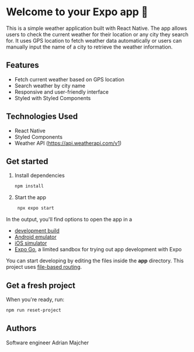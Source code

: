 # Welcome to your Expo app 👋

This is a simple weather application built with React Native. The app allows users to check the current weather for their location or any city they search for. It uses GPS location to fetch weather data automatically or users can manually input the name of a city to retrieve the weather information.

## Features
- Fetch current weather based on GPS location
- Search weather by city name
- Responsive and user-friendly interface
- Styled with Styled Components

## Technologies Used
- React Native
- Styled Components
- Weather API (https://api.weatherapi.com/v1)

## Get started

1. Install dependencies

   ```bash
   npm install
   ```

2. Start the app

   ```bash
    npx expo start
   ```

In the output, you'll find options to open the app in a

- [development build](https://docs.expo.dev/develop/development-builds/introduction/)
- [Android emulator](https://docs.expo.dev/workflow/android-studio-emulator/)
- [iOS simulator](https://docs.expo.dev/workflow/ios-simulator/)
- [Expo Go](https://expo.dev/go), a limited sandbox for trying out app development with Expo

You can start developing by editing the files inside the **app** directory. This project uses [file-based routing](https://docs.expo.dev/router/introduction).

## Get a fresh project

When you're ready, run:

```bash
npm run reset-project
```

## Authors

Software engineer Adrian Majcher


